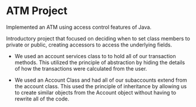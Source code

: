 # ATM Project  

Implemented an ATM using access control features of Java.

Introductory project that focused on deciding when to set class members to private or public, creating accessors to access the underlying fields.  

* We used an account services class to to hold all of our transaction methods. This utilized the principle of abstraction by hiding the details of how the transactions were calculated from the user.
  
*  We used an Account Class and had all of our subaccounts extend from the account class. This used the principle of inheritance by allowing us to create similar objects from the Account object without having to rewrite all of the code.  
